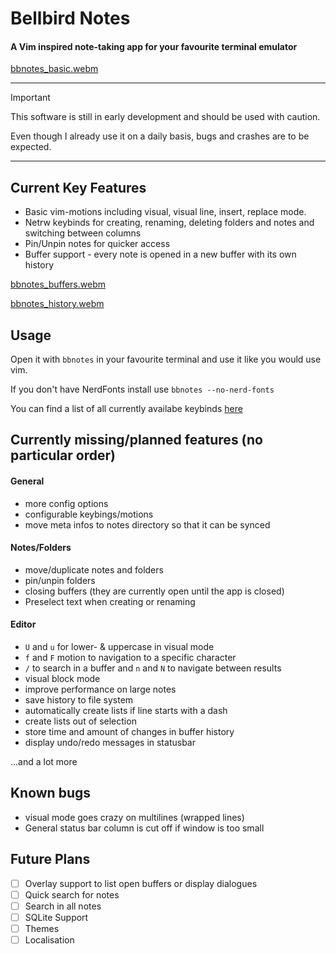 
# Bellbird Notes

#### A Vim inspired note-taking app for your favourite terminal emulator


[bbnotes_basic.webm](https://github.com/user-attachments/assets/33dabdb5-34cd-45da-96b4-676ed7f48898)


---
> [!IMPORTANT]
> This software is still in early development and should be used with caution.
>
> Even though I already use it on a daily basis, bugs and crashes are to be expected.
---

## Current Key Features

* Basic vim-motions including visual, visual line, insert, replace mode.
* Netrw keybinds for creating, renaming, deleting folders and notes and switching between columns
* Pin/Unpin notes for quicker access
* Buffer support - every note is opened in a new buffer with its own history

[bbnotes_buffers.webm](https://github.com/user-attachments/assets/aa74d6fd-9891-4545-b175-1a0ee326b35d)

[bbnotes_history.webm](https://github.com/user-attachments/assets/b1c0790f-7d67-4080-9c49-7c67021b183a)

## Usage

Open it with `bbnotes` in your favourite terminal and use it like you would use vim.

If you don't have NerdFonts install use `bbnotes --no-nerd-fonts`

You can find a list of all currently availabe keybinds [here](docs/keybindings.md)


## Currently missing/planned features (no particular order)

#### General

* more config options
* configurable keybings/motions
* move meta infos to notes directory so that it can be synced

#### Notes/Folders

* move/duplicate notes and folders
* pin/unpin folders
* closing buffers (they are currently open until the app is closed)
* Preselect text when creating or renaming

#### Editor

* `U` and `u` for lower- & uppercase in visual mode
* `f` and `F` motion to navigation to a specific character
* `/` to search in a buffer and `n` and `N` to navigate between results
* visual block mode
* improve performance on large notes
* save history to file system
* automatically create lists if line starts with a dash
* create lists out of selection
* store time and amount of changes in buffer history
* display undo/redo messages in statusbar

...and a lot more

## Known bugs

* visual mode goes crazy on multilines (wrapped lines)
* General status bar column is cut off if window is too small

## Future Plans

- [ ] Overlay support to list open buffers or display dialogues
- [ ] Quick search for notes
- [ ] Search in all notes
- [ ] SQLite Support
- [ ] Themes
- [ ] Localisation
